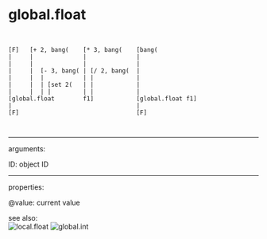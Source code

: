 # global.float

```


[F]   [+ 2, bang(    [* 3, bang(    [bang(
|     |              |              |
|     |              |              |
|     |  [- 3, bang( | [/ 2, bang(  |
|     |  |           | |            |
|     |  | [set 2(   | |            |
|     |  | |         | |            |
[global.float        f1]            [global.float f1]
|                                   |
[F]                                 [F]

            
```
---
arguments:

ID: object ID<br>

---
properties:

@value: current
            value<br>

see also:<br>
![local.float]("img/object_local.float.png")
![global.int]("img/object_global.int.png")

